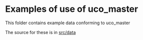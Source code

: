 # Examples of use of uco_master

This folder contains example data conforming to uco_master

The source for these is in [src/data](../src/data/examples)